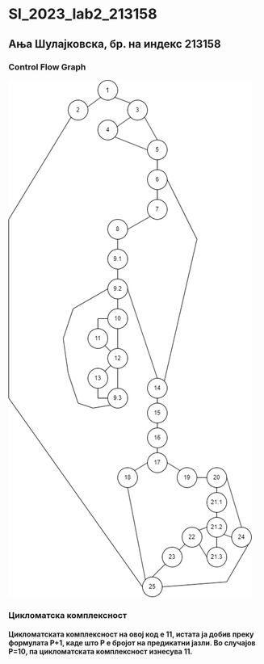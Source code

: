 # SI_2023_lab2_213158
## Ања Шулајковска, бр. на индекс 213158
### Control Flow Graph 
![graf](graf_si.png)
### Цикломатска комплексност
#### Цикломатската комплексност на овој код е 11, истата ја добив преку формулата P+1, каде што P е бројот на предикатни јазли. Во случајoв P=10, па цикломатската комплексност изнесува 11.
